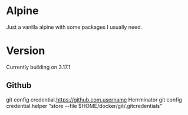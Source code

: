 # Alpine #
Just a vanilla alpine with some packages I usually need.

# Version #
Currently building on 3.17.1

## Github ##
  git config credential.https://github.com.username Herrminator
  git config credential.helper "store --file $HOME/docker/git/.gitcredentials"
